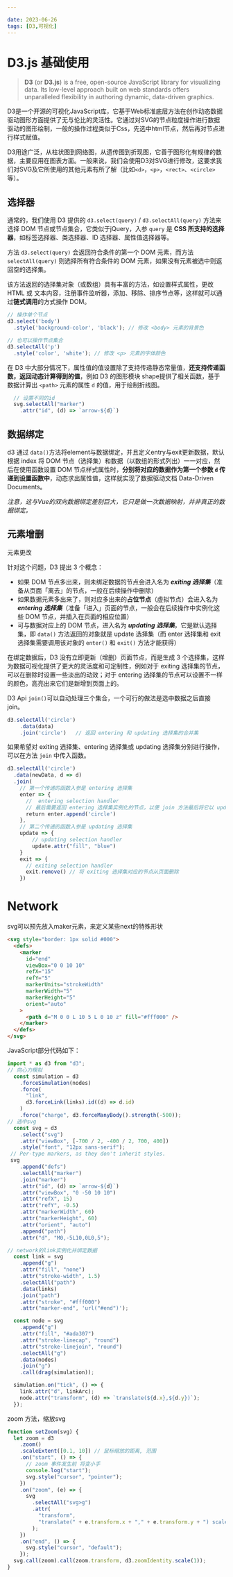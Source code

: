 ```yaml
---

date: 2023-06-26
tags: [D3,可视化]
---
```


# D3.js 基础使用

> **D3** (or **D3.js**) is a free, open-source JavaScript library for visualizing data. Its low-level approach built on web standards offers unparalleled flexibility in authoring dynamic, data-driven graphics.

D3是一个开源的可视化JavaScript库，它基于Web标准底层方法在创作动态数据驱动图形方面提供了无与伦比的灵活性。它通过对SVG的节点粒度操作进行数据驱动的图形绘制，一般的操作过程类似于Css，先选中html节点，然后再对节点进行样式赋值。

D3用途广泛，从柱状图到网络图，从遗传图到折现图，它善于图形化有规律的数据，主要应用在图表方面。一般来说，我们会使用D3对SVG进行修改，这要求我们对SVG及它所使用的其他元素有所了解（比如`<d>`，`<p>`，`<rect>`、`<circle>`等）。

## 选择器

通常的，我们使用 D3 提供的 `d3.select(query)` / `d3.selectAll(query)` 方法来选择 DOM 节点或节点集合，它类似于jQuery，入参 `query` 是 **CSS 所支持的选择器**，如标签选择器、类选择器、ID 选择器、属性值选择器等。

方法 `d3.select(query)` 会返回符合条件的第一个 DOM 元素，而方法 `selectAll(query)` 则选择所有符合条件的 DOM 元素，如果没有元素被选中则返回空的选择集。

该方法返回的选择集对象（或数组）具有丰富的方法，如设置样式属性，更改 HTML 或 文本内容，注册事件监听器，添加、移除、排序节点等，这样就可以通过**链式调用**的方式操作 DOM。



```javascript
// 操作单个节点
d3.select('body')
  .style('background-color', 'black'); // 修改 <body> 元素的背景色

// 也可以操作节点集合
d3.selectAll('p')
  .style('color', 'white'); // 修改 <p> 元素的字体颜色

```

在 D3 中大部分情况下，属性值的值设置除了支持传递静态常量值，**还支持传递函数，返回动态计算得到的值**，例如 D3 的图形模块 shape提供了相关函数，基于数据计算出 `<path>` 元素的属性 `d` 的值，用于绘制折线图。

```javascript
  // 设置不同的id
  svg.selectAll("marker")
    .attr("id", (d) => `arrow-${d}`)
```

## 数据绑定

d3 通过 `data()`方法将element与数据绑定，并且定义entry与exit更新数据，默认根据 index 将 DOM 节点（选择集）和数据（以数组的形式列出）一一对应，然后在使用函数设置 DOM 节点样式属性时，**分别将对应的数据作为第一个参数 `d` 传递到设置函数中**，动态求出属性值，这样就实现了数据驱动文档 Data-Driven Documents。

*注意，这与Vue的双向数据绑定差别巨大，它只是做一次数据映射，并非真正的数据绑定。*

## 元素增删

元素更改

针对这个问题，D3 提出 3 个概念：

- 如果 DOM 节点多出来，则未绑定数据的节点会进入名为 ***exiting 选择集***（准备从页面「离去」的节点，一般在后续操作中删除）
- 如果数据元素多出来了，则对应多出来的**占位节点**（虚拟节点）会进入名为 ***entering 选择集***（准备「进入」页面的节点，一般会在后续操作中实例化这些 DOM 节点，并插入在页面的相应位置）
- 可与数据对应上的 DOM 节点，进入名为 ***updating 选择集***，它是默认选择集，即 `data()` 方法返回的对象就是 update 选择集（而 enter 选择集和 exit 选择集需要调用该对象的 `enter()` 和 `exit()` 方法才能获得）

在绑定数据后，D3 没有立即更新（增删）页面节点，而是生成 3 个选择集，这样为数据可视化提供了更大的灵活度和可定制性，例如对于 exiting 选择集的节点，可以在删除时设置一些淡出的动效；对于 entering 选择集的节点可以设置不一样的颜色，高亮出来它们是新增到页面上的。

D3 Api `join()`可以自动处理三个集合，一个可行的做法是选中数据之后直接join。

```javascript
d3.selectAll('circle')
    .data(data)
    .join('circle')   // 返回 entering 和 updating 选择集的合并集
```

如果希望对 exiting 选择集、entering 选择集或 updating 选择集分别进行操作，可以在方法 `join` 中传入函数。

```javascript
d3.selectAll('circle')
  .data(newData, d => d)
  .join(
    // 第一个传递的函数入参是 entering 选择集
    enter => {
      //  entering selection handler
      // 最后需要返回 entering 选择集实例化的节点，以便 join 方法最后将它以 updating 选择集进行合并
      return enter.append('circle')
    },
    // 第二个传递的函数入参是 updating 选择集
    update => {
        // updating selection handler
        update.attr("fill", "blue")
    }
    exit => {
      // exiting selection handler
      exit.remove() // 将 exiting 选择集对应的节点从页面删除
    })
```

# Network

svg可以预先放入maker元素，来定义某些next的特殊形状

```html
<svg style="border: 1px solid #000">
  <defs>
    <marker
      id="end"
      viewBox="0 0 10 10"
      refX="15"
      refY="5"
      markerUnits="strokeWidth"
      markerWidth="5"
      markerHeight="5"
      orient="auto"
    >
      <path d="M 0 0 L 10 5 L 0 10 z" fill="#fff000" />
    </marker>
  </defs>
</svg>
```

JavaScript部分代码如下：

```javascript
import * as d3 from "d3";
// 向心力模拟
  const simulation = d3
    .forceSimulation(nodes)
    .force(
      "link",
      d3.forceLink(links).id((d) => d.id)
    )
    .force("charge", d3.forceManyBody().strength(-500));
// 选中svg
  const svg = d3
    .select("svg")
    .attr("viewBox", [-700 / 2, -400 / 2, 700, 400])
    .style("font", "12px sans-serif");
 // Per-type markers, as they don't inherit styles.
 svg
    .append("defs")
    .selectAll("marker")
    .join("marker")
    .attr("id", (d) => `arrow-${d}`)
    .attr("viewBox", "0 -50 10 10")
    .attr("refX", 15)
    .attr("refY", -0.5)
    .attr("markerWidth", 60)
    .attr("markerHeight", 60)
    .attr("orient", "auto")
    .append("path")
    .attr("d", "M0,-5L10,0L0,5");

// network的link实例化并绑定数据
  const link = svg
    .append("g")
    .attr("fill", "none")
    .attr("stroke-width", 1.5)
    .selectAll("path")
    .data(links)
    .join("path")
    .attr("stroke", "#fff000")
    .attr("marker-end", 'url("#end")');

  const node = svg
    .append("g")
    .attr("fill", "#ada307")
    .attr("stroke-linecap", "round")
    .attr("stroke-linejoin", "round")
    .selectAll("g")
    .data(nodes)
    .join("g")
    .call(drag(simulation));

  simulation.on("tick", () => {
    link.attr("d", linkArc);
    node.attr("transform", (d) => `translate(${d.x},${d.y})`);
  });
```

zoom 方法，缩放svg

```javascript
function setZoom(svg) {
  let zoom = d3
    .zoom()
    .scaleExtent([0.1, 10]) // 鼠标缩放的距离, 范围
    .on("start", () => {
      // zoom 事件发生前 将变小手
      console.log("start");
      svg.style("cursor", "pointer");
    })
    .on("zoom", (e) => {
      svg
        .selectAll("svg>g")
        .attr(
          "transform",
          "translate(" + e.transform.x + "," + e.transform.y + ") scale(" + e.transform.k + ")"
        );
    })
    .on("end", () => {
      svg.style("cursor", "default");
    });
  svg.call(zoom).call(zoom.transform, d3.zoomIdentity.scale(1));
}
```
